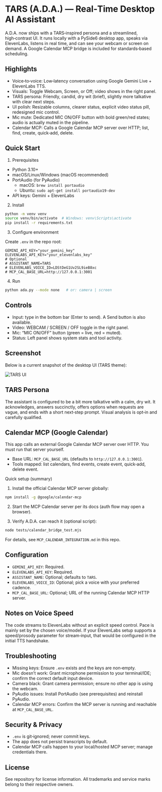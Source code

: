 TARS (A.D.A.) — Real‑Time Desktop AI Assistant
=============================================

A.D.A. now ships with a TARS‑inspired persona and a streamlined, high‑contrast UI. It runs locally with a PySide6 desktop app, speaks via ElevenLabs, listens in real time, and can see your webcam or screen on demand. A Google Calendar MCP bridge is included for standards‑based scheduling.

Highlights
----------

- Voice‑to‑voice: Low‑latency conversation using Google Gemini Live + ElevenLabs TTS.
- Visuals: Toggle Webcam, Screen, or Off; video shows in the right panel.
- TARS persona: Friendly, candid, dry wit (brief), slightly more talkative with clear next steps.
- UI polish: Resizable columns, clearer status, explicit video status pill, redesigned mic control.
- Mic mute: Dedicated MIC ON/OFF button with bold green/red states; audio is actually muted in the pipeline.
- Calendar MCP: Calls a Google Calendar MCP server over HTTP; list, find, create, quick‑add, delete.

Quick Start
-----------

1) Prerequisites

- Python 3.10+
- macOS/Linux/Windows (macOS recommended)
- PortAudio (for PyAudio)
  - macOS: `brew install portaudio`
  - Ubuntu: `sudo apt-get install portaudio19-dev`
- API keys: Gemini + ElevenLabs

2) Install

```bash
python -m venv venv
source venv/bin/activate  # Windows: venv\Scripts\activate
pip install -r requirements.txt
```

3) Configure environment

Create `.env` in the repo root:

```
GEMINI_API_KEY="your_gemini_key"
ELEVENLABS_API_KEY="your_elevenlabs_key"
# Optional
# ASSISTANT_NAME=TARS
# ELEVENLABS_VOICE_ID=LDStDeG1Uv2SL9ieB8xc
# MCP_CAL_BASE_URL=http://127.0.0.1:3001
```

4) Run

```bash
python ada.py --mode none   # or: camera | screen
```

Controls
--------

- Input: type in the bottom bar (Enter to send). A Send button is also available.
- Video: WEBCAM / SCREEN / OFF toggle in the right panel.
- Mic: “MIC ON/OFF” button (green = live, red = muted).
- Status: Left panel shows system stats and tool activity.

Screenshot
----------

Below is a current snapshot of the desktop UI (TARS theme):

![TARS UI](docs/screenshot.png)

TARS Persona
------------

The assistant is configured to be a bit more talkative with a calm, dry wit. It acknowledges, answers succinctly, offers options when requests are vague, and ends with a short next‑step prompt. Visual analysis is opt‑in and carefully qualified.

Calendar MCP (Google Calendar)
------------------------------

This app calls an external Google Calendar MCP server over HTTP. You must run that server yourself.

- Base URL: `MCP_CAL_BASE_URL` (defaults to `http://127.0.0.1:3001`).
- Tools mapped: list calendars, find events, create event, quick‑add, delete event.

Quick setup (summary)

1. Install the official Calendar MCP server globally:

```bash
npm install -g @google/calendar-mcp
```

2. Start the MCP Calendar server per its docs (auth flow may open a browser).

3. Verify A.D.A. can reach it (optional script):

```bash
node tests/calendar_bridge_test.mjs
```

For details, see `MCP_CALENDAR_INTEGRATION.md` in this repo.

Configuration
-------------

- `GEMINI_API_KEY`: Required.
- `ELEVENLABS_API_KEY`: Required.
- `ASSISTANT_NAME`: Optional; defaults to `TARS`.
- `ELEVENLABS_VOICE_ID`: Optional; pick a voice with your preferred cadence.
- `MCP_CAL_BASE_URL`: Optional; URL of the running Calendar MCP HTTP server.

Notes on Voice Speed
--------------------

The code streams to ElevenLabs without an explicit speed control. Pace is mainly set by the chosen voice/model. If your ElevenLabs setup supports a speed/prosody parameter for stream‑input, that would be configured in the initial TTS handshake.

Troubleshooting
---------------

- Missing keys: Ensure `.env` exists and the keys are non‑empty.
- Mic doesn’t work: Grant microphone permission to your terminal/IDE; confirm the correct default input device.
- Camera black: Grant camera permission; ensure no other app is using the webcam.
- PyAudio issues: Install PortAudio (see prerequisites) and reinstall PyAudio.
- Calendar MCP errors: Confirm the MCP server is running and reachable at `MCP_CAL_BASE_URL`.

Security & Privacy
------------------

- `.env` is git‑ignored; never commit keys.
- The app does not persist transcripts by default.
- Calendar MCP calls happen to your local/hosted MCP server; manage credentials there.

License
-------

See repository for license information. All trademarks and service marks belong to their respective owners.
